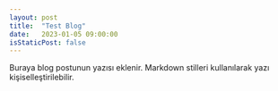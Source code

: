 ```yaml
---
layout: post
title:  "Test Blog"
date:   2023-01-05 09:00:00
isStaticPost: false
---
```


Buraya blog postunun yazısı eklenir. Markdown stilleri kullanılarak yazı kişiselleştirilebilir.
